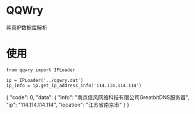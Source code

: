 # QQWry
纯真IP数据库解析

# 使用

	from qqwry import IPLoader

	ip = IPLoader('../qqwry.dat')
	ip_info = ip.get_ip_address_info('114.114.114.114')

{
    "code": 0, 
    "data": {
        "info": "南京信风网络科技有限公司GreatbitDNS服务器", 
        "ip": "114.114.114.114", 
        "location": "江苏省南京市"
    }
}

